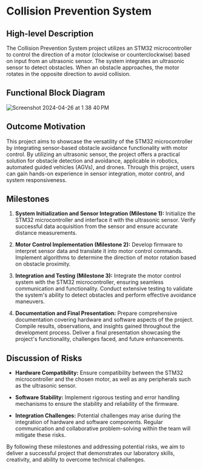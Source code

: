# Collision Prevention System

## High-level Description

The Collision Prevention System project utilizes an STM32 microcontroller to control the direction of a motor (clockwise or counterclockwise) based on input from an ultrasonic sensor. The system integrates an ultrasonic sensor to detect obstacles. When an obstacle approaches, the motor rotates in the opposite direction to avoid collision.

## Functional Block Diagram

![Screenshot 2024-04-26 at 1 38 40 PM](https://github.com/mhhajj/ECE-5780-Project/assets/122409757/31036a08-3e47-4643-bfd2-8837a44b57c9)


## Outcome Motivation

This project aims to showcase the versatility of the STM32 microcontroller by integrating sensor-based obstacle avoidance functionality with motor control. By utilizing an ultrasonic sensor, the project offers a practical solution for obstacle detection and avoidance, applicable in robotics, automated guided vehicles (AGVs), and drones. Through this project, users can gain hands-on experience in sensor integration, motor control, and system responsiveness.

## Milestones

1. **System Initialization and Sensor Integration (Milestone 1):**
   Initialize the STM32 microcontroller and interface it with the ultrasonic sensor. Verify successful data acquisition from the sensor and ensure accurate distance measurements.

2. **Motor Control Implementation (Milestone 2):**
   Develop firmware to interpret sensor data and translate it into motor control commands. Implement algorithms to determine the direction of motor rotation based on obstacle proximity.

3. **Integration and Testing (Milestone 3):**
   Integrate the motor control system with the STM32 microcontroller, ensuring seamless communication and functionality. Conduct extensive testing to validate the system's ability to detect obstacles and perform effective avoidance maneuvers.

4. **Documentation and Final Presentation:**
   Prepare comprehensive documentation covering hardware and software aspects of the project. Compile results, observations, and insights gained throughout the development process. Deliver a final presentation showcasing the project's functionality, challenges faced, and future enhancements.

## Discussion of Risks

- **Hardware Compatibility:**
  Ensure compatibility between the STM32 microcontroller and the chosen motor, as well as any peripherals such as the ultrasonic sensor.
  
- **Software Stability:**
  Implement rigorous testing and error handling mechanisms to ensure the stability and reliability of the firmware.

- **Integration Challenges:**
  Potential challenges may arise during the integration of hardware and software components. Regular communication and collaborative problem-solving within the team will mitigate these risks.

By following these milestones and addressing potential risks, we aim to deliver a successful project that demonstrates our laboratory skills, creativity, and ability to overcome technical challenges.

